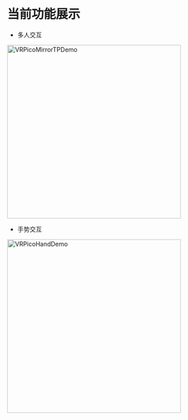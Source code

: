# 当前功能展示
- 多人交互  
<img src = "https://raw.githubusercontent.com/Workspace-Sugar0612/Unity-Large-space-V2/main/image/public/MirrorDemo_400×400.gif" width="400" alt="VRPicoMirrorTPDemo">
  
- 手势交互
<img src = "https://raw.githubusercontent.com/Workspace-Sugar0612/Unity-Large-space-V2/main/image/public/HandDemo_400×400.gif" width="400" alt="VRPicoHandDemo">

